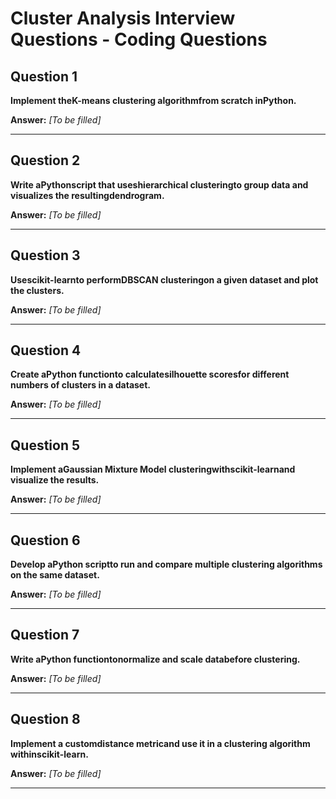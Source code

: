 # Cluster Analysis Interview Questions - Coding Questions

## Question 1

**Implement theK-means clustering algorithmfrom scratch inPython.**

**Answer:** _[To be filled]_

---

## Question 2

**Write aPythonscript that useshierarchical clusteringto group data and visualizes the resultingdendrogram.**

**Answer:** _[To be filled]_

---

## Question 3

**Usescikit-learnto performDBSCAN clusteringon a given dataset and plot the clusters.**

**Answer:** _[To be filled]_

---

## Question 4

**Create aPython functionto calculatesilhouette scoresfor different numbers of clusters in a dataset.**

**Answer:** _[To be filled]_

---

## Question 5

**Implement aGaussian Mixture Model clusteringwithscikit-learnand visualize the results.**

**Answer:** _[To be filled]_

---

## Question 6

**Develop aPython scriptto run and compare multiple clustering algorithms on the same dataset.**

**Answer:** _[To be filled]_

---

## Question 7

**Write aPython functiontonormalize and scale databefore clustering.**

**Answer:** _[To be filled]_

---

## Question 8

**Implement a customdistance metricand use it in a clustering algorithm withinscikit-learn.**

**Answer:** _[To be filled]_

---

